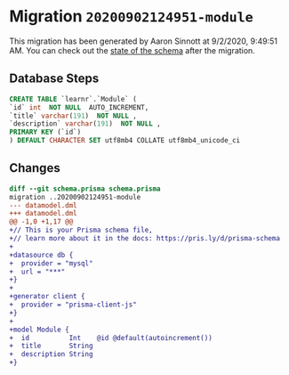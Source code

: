 # Migration `20200902124951-module`

This migration has been generated by Aaron Sinnott at 9/2/2020, 9:49:51 AM.
You can check out the [state of the schema](./schema.prisma) after the migration.

## Database Steps

```sql
CREATE TABLE `learnr`.`Module` (
`id` int  NOT NULL  AUTO_INCREMENT,
`title` varchar(191)  NOT NULL ,
`description` varchar(191)  NOT NULL ,
PRIMARY KEY (`id`)
) DEFAULT CHARACTER SET utf8mb4 COLLATE utf8mb4_unicode_ci
```

## Changes

```diff
diff --git schema.prisma schema.prisma
migration ..20200902124951-module
--- datamodel.dml
+++ datamodel.dml
@@ -1,0 +1,17 @@
+// This is your Prisma schema file,
+// learn more about it in the docs: https://pris.ly/d/prisma-schema
+
+datasource db {
+  provider = "mysql"
+  url = "***"
+}
+
+generator client {
+  provider = "prisma-client-js"
+}
+
+model Module {
+  id          Int    @id @default(autoincrement())
+  title       String
+  description String
+}
```


